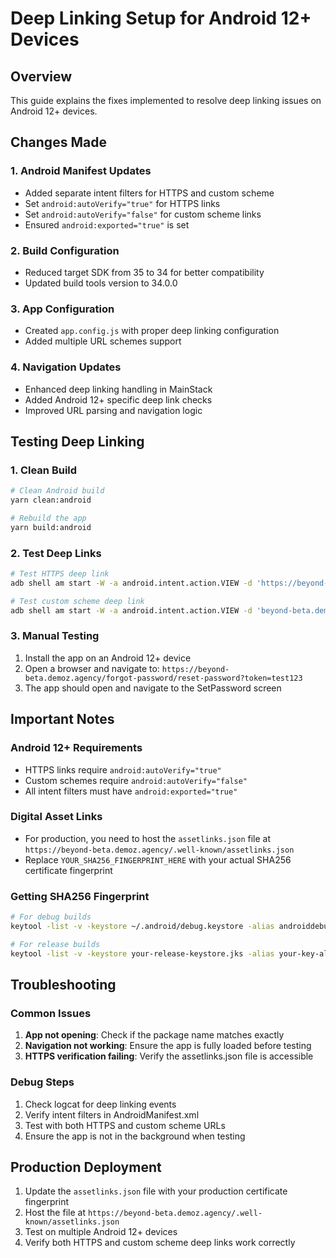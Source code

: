 # Deep Linking Setup for Android 12+ Devices

## Overview
This guide explains the fixes implemented to resolve deep linking issues on Android 12+ devices.

## Changes Made

### 1. Android Manifest Updates
- Added separate intent filters for HTTPS and custom scheme
- Set `android:autoVerify="true"` for HTTPS links
- Set `android:autoVerify="false"` for custom scheme links
- Ensured `android:exported="true"` is set

### 2. Build Configuration
- Reduced target SDK from 35 to 34 for better compatibility
- Updated build tools version to 34.0.0

### 3. App Configuration
- Created `app.config.js` with proper deep linking configuration
- Added multiple URL schemes support

### 4. Navigation Updates
- Enhanced deep linking handling in MainStack
- Added Android 12+ specific deep link checks
- Improved URL parsing and navigation logic

## Testing Deep Linking

### 1. Clean Build
```bash
# Clean Android build
yarn clean:android

# Rebuild the app
yarn build:android
```

### 2. Test Deep Links
```bash
# Test HTTPS deep link
adb shell am start -W -a android.intent.action.VIEW -d 'https://beyond-beta.demoz.agency/forgot-password/reset-password?token=test123' com.beyond.broker

# Test custom scheme deep link
adb shell am start -W -a android.intent.action.VIEW -d 'beyond-beta.demoz.agency://forgot-password/reset-password?token=test123' com.beyond.broker
```

### 3. Manual Testing
1. Install the app on an Android 12+ device
2. Open a browser and navigate to: `https://beyond-beta.demoz.agency/forgot-password/reset-password?token=test123`
3. The app should open and navigate to the SetPassword screen

## Important Notes

### Android 12+ Requirements
- HTTPS links require `android:autoVerify="true"`
- Custom schemes require `android:autoVerify="false"`
- All intent filters must have `android:exported="true"`

### Digital Asset Links
- For production, you need to host the `assetlinks.json` file at `https://beyond-beta.demoz.agency/.well-known/assetlinks.json`
- Replace `YOUR_SHA256_FINGERPRINT_HERE` with your actual SHA256 certificate fingerprint

### Getting SHA256 Fingerprint
```bash
# For debug builds
keytool -list -v -keystore ~/.android/debug.keystore -alias androiddebugkey -storepass android -keypass android

# For release builds
keytool -list -v -keystore your-release-keystore.jks -alias your-key-alias
```

## Troubleshooting

### Common Issues
1. **App not opening**: Check if the package name matches exactly
2. **Navigation not working**: Ensure the app is fully loaded before testing
3. **HTTPS verification failing**: Verify the assetlinks.json file is accessible

### Debug Steps
1. Check logcat for deep linking events
2. Verify intent filters in AndroidManifest.xml
3. Test with both HTTPS and custom scheme URLs
4. Ensure the app is not in the background when testing

## Production Deployment

1. Update the `assetlinks.json` file with your production certificate fingerprint
2. Host the file at `https://beyond-beta.demoz.agency/.well-known/assetlinks.json`
3. Test on multiple Android 12+ devices
4. Verify both HTTPS and custom scheme deep links work correctly
